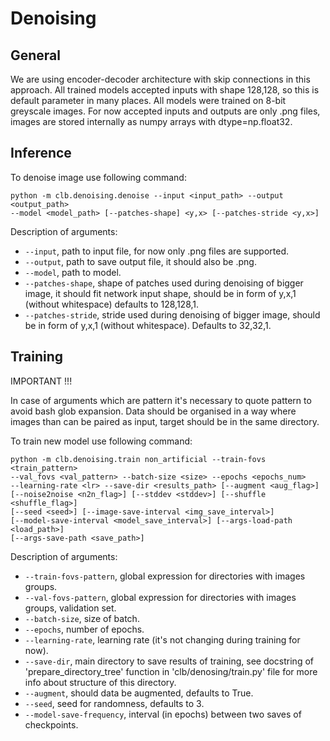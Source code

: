 # Denoising

## General

We are using encoder-decoder architecture with skip connections in this approach. 
All trained models accepted inputs with shape 128,128, so this is default parameter 
in many places. All models were trained on 8-bit greyscale images. For now accepted 
inputs and outputs are only .png files, images are stored internally as numpy 
arrays with dtype=np.float32. 

## Inference

To denoise image use following command:

```
python -m clb.denoising.denoise --input <input_path> --output <output_path>
--model <model_path> [--patches-shape] <y,x> [--patches-stride <y,x>]

```

Description of arguments:
* `--input`, path to input file, for now only .png files are supported.
* `--output`, path to save output file, it should also be .png.
* `--model`, path to model.
* `--patches-shape`, shape of patches used during denoising of bigger image,
                     it should fit network input shape, should be in form of
                     y,x,1 (without whitespace) defaults to 128,128,1.
* `--patches-stride`, stride used during denoising of bigger image, should be
                      in form of y,x,1 (without whitespace). Defaults to 
                      32,32,1.
                      
## Training

IMPORTANT !!!

In case of arguments which are pattern it's necessary to quote pattern to avoid
bash glob expansion. Data should be organised in a way where images than can be paired
as input, target should be in the same directory. 
                                         
To train new model use following command:

```
python -m clb.denoising.train non_artificial --train-fovs <train_pattern> 
--val_fovs <val_pattern> --batch-size <size> --epochs <epochs_num> 
--learning-rate <lr> --save-dir <results_path> [--augment <aug_flag>]
[--noise2noise <n2n_flag>] [--stddev <stddev>] [--shuffle <shuffle_flag>]
[--seed <seed>] [--image-save-interval <img_save_interval>] 
[--model-save-interval <model_save_interval>] [--args-load-path <load_path>]
[--args-save-path <save_path>]
```  

Description of arguments:
* `--train-fovs-pattern`, global expression for directories with images groups.
* `--val-fovs-pattern`, global expression for directories with images groups, validation set.
* `--batch-size`, size of batch.
* `--epochs`, number of epochs.
* `--learning-rate`, learning rate (it's not changing during training for now).
* `--save-dir`, main directory to save results of training, see docstring of
                'prepare_directory_tree' function in 'clb/denosing/train.py'
                file for more info about structure of this directory.
* `--augment`, should data be augmented, defaults to True.
* `--seed`, seed for randomness, defaults to 3.
* `--model-save-frequency`, interval (in epochs) between two saves of 
                           checkpoints.
